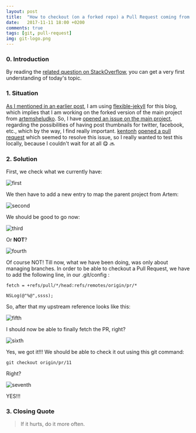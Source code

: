 ```yaml
---
layout: post
title:  "How to checkout (on a forked repo) a Pull Request coming from the main repo?"
date:   2017-11-11 18:00 +0200
comments: true
tags: [git, pull-request]
img: git-logo.png
---
```


### 0. Introduction
By reading the [related question on StackOverflow](https://stackoverflow.com/questions/47218516/how-to-checkout-on-a-forked-repo-a-pull-request-coming-from-the-main-repo), you can get a very first understanding of today's topic.

### 1. Situation
[As I mentioned in an earlier post](https://toubou91.github.io/hi-again/), I am using [flexible-jekyll](https://toubou91.github.io/hi-again/) for this blog, which implies that I am working on the forked version of the main project from [artemsheludko](https://github.com/artemsheludko).
So, I have [opened an issue on the main project](https://github.com/artemsheludko/flexible-jekyll/issues/7), regarding the possibilities of having post thumbnails for twitter, facebook, etc., which by the way, I find really important.
[kentonh](https://github.com/kentonh) [opened a pull request](https://github.com/artemsheludko/flexible-jekyll/pull/11) which seemed to resolve this issue, so I really wanted to test this locally, because I couldn't wait for at all 😋 🔜

### 2. Solution
First, we check what we currently have:

![first]({{site.baseurl}}/assets/img/11-11-17/1.png)

We then have to add a new entry to map the parent project from Artem:

![second]({{site.baseurl}}/assets/img/11-11-17/2.png)

We should be good to go now:

![third]({{site.baseurl}}/assets/img/11-11-17/3.png)

Or **NOT**?

![fourth]({{site.baseurl}}/assets/img/11-11-17/4.png)

Of course NOT! Till now, what we have been doing, was only about managing branches.
In order to be able to checkout a Pull Request, we have to add the following line, in our .git/config :

```shell
fetch = +refs/pull/*/head:refs/remotes/origin/pr/*
```

```objective_c
NSLog(@"%@",ssss);
```

So, after that my upstream reference looks like this:

![fifth]({{site.baseurl}}/assets/img/11-11-17/5.png)

I should now be able to finally fetch the PR, right?

![sixth]({{site.baseurl}}/assets/img/11-11-17/6.png)

Yes, we got it!!!
We should be able to check it out using this git command:

```shell
git checkout origin/pr/11
```

Right?

![seventh]({{site.baseurl}}/assets/img/11-11-17/7.png)

YES!!!

### 3. Closing Quote
> If it hurts, do it more often.
